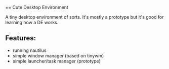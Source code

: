 
== Cute Desktop Environment

A tiny desktop environment of sorts.
It's mostly a prototype but it's good for learning how a DE works.

Features:
----------
* running nautilus
* simple window manager (based on tinywm)
* simple launcher/task manager (prototype)

